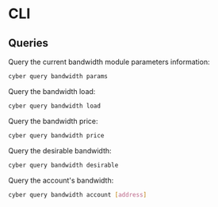 # CLI

## Queries

Query the current bandwidth module parameters information:
```bash
cyber query bandwidth params
```

Query the bandwidth load:
```bash
cyber query bandwidth load
```

Query the bandwidth price:
```bash
cyber query bandwidth price
```

Query the desirable bandwidth:
```bash
cyber query bandwidth desirable
```

Query the account's bandwidth:
```bash
cyber query bandwidth account [address]
```